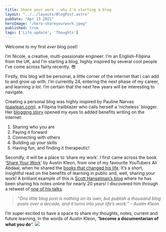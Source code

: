 ```yaml
---
title: Share your work - why I'm starting a blog
layout: "../../layouts/BlogPost.astro"
pubDate: "Apr 13 2021"
heroImage: "/hero-shareyourwork.jpeg"
published: true
tags: ['Life update', 'Thoughts']
---
```


Welcome to my first *ever* blog post!

I’m Nicole, a creative, multi-passionate engineer. I’m an English-Filipina from the UK, and I’m starting a blog, highly inspired by several cool people I’ve come across fairly recently. 😎

Firstly, this blog will be personal, a little corner of the internet that I can add to and grow up with. I’m currently 24, entering the next phase of my career, and learning *a lot*. I’m certain that the next few years will be interesting to navigate.

Creating a personal blog was highly inspired by Pauline Narvas ([pawlean.com](https://pawlean.com/)), a Filipina trailblazer who calls herself a ‘nicheless’ blogger. Her [blogging story](https://www.youtube.com/watch?v=fybQ2oId1I4) opened my eyes to added benefits writing on the internet:

1. Sharing who you are
2. Paying it forward
3. Connecting with others
4. Building up your skills
5. Having fun, and finding it therapeutic!

Secondly, it will be a place to ‘share my work’. I first came across the book ‘[Share Your Work](https://www.goodreads.com/book/show/18290401-show-your-work)‘ by Austin Kleon, from one of my favourite YouTubers Ali Abdaal, when he shared the [books that changed his life](https://www.youtube.com/watch?v=hv1gOEY3cs4). It’s a short, insightful read on the benefits of learning in public and, well, sharing your work! A brilliant example of this is [Scott Hanselman’s blog](https://www.hanselman.com/) where he has been sharing his notes online for nearly 20 years! I discovered him through a retweet of [one of his talks](https://www.youtube.com/watch?v=8HE5LJwAv1k).

> *“One little blog post is nothing on its own, but publish a thousand blog posts over a decade, and it turns into your life’s work.” - Austin Kleon*

I’m super excited to have a space to share my thoughts, notes, current and future learning. In the words of Austin Kleon, “**become a documentarian of what you do**“.
![](https://img.buymeacoffee.com/button-api/?text=Buy%20me%20a%20coffee&amp;emoji=%F0%9F%8C%B8&amp;slug=nicoleac&amp;button_colour=BD5FFF&amp;font_colour=ffffff&amp;font_family=Inter&amp;outline_colour=000000&amp;coffee_colour=FFDD00)
